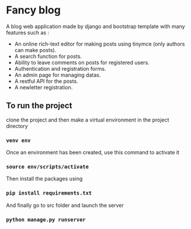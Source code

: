 # Fancy blog

A blog web application made by django and bootstrap template with many features such as : 
- An online rich-text editor for making posts using tinymce (only authors can make posts).
- A search function for posts.
- Ability to leave comments on posts for registered users.
- Authentication and registration forms.
- An admin page for managing datas.
- A restful API for the posts.
- A newletter registration. 

## To run the project

clone the project and then make a virtual environment in the project directory

### `venv env`

Once an environment has been created, use this command to activate it

### `source env/scripts/activate`

Then install the packages using 

### `pip install requirements.txt`

And finally go to src folder and launch the server

### `python manage.py runserver`
